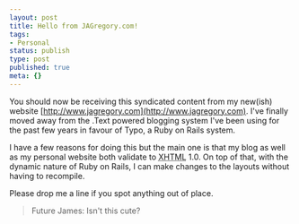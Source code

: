 ```yaml
---
layout: post
title: Hello from JAGregory.com!
tags:
- Personal
status: publish
type: post
published: true
meta: {}
---
```

You should now be receiving this syndicated content from my new(ish) website [http://www.jagregory.com](http://www.jagregory.com). I've finally moved away from the .Text powered blogging system I've been using for the past few years in favour of Typo, a Ruby on Rails system.

I have a few reasons for doing this but the main one is that my blog as well as my personal website both validate to <acronym title="Extensible Hypertext Markup Language">XHTML</acronym> 1.0. On top of that, with the dynamic nature of Ruby on Rails, I can make changes to the layouts without having to recompile.

Please drop me a line if you spot anything out of place.

> Future James: Isn't this cute?
